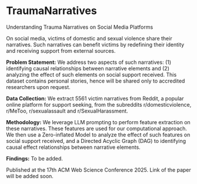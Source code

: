 # TraumaNarratives
Understanding Trauma Narratives on Social Media Platforms

On social media, victims of domestic and sexual violence share their narratives. Such narratives can benefit victims by redefining their identity and receiving support from external sources. 

**Problem Statement:**
We address two aspects of such narratives: (1) identifying causal relationships between narrative elements and (2) analyzing the effect of such elements on social support received. This dataset contains personal stories, hence will be shared only to accredited researchers upon request. 

**Data Collection:** 
We extract 5561 victim narratives from Reddit, a popular online platform for support seeking, from the subreddits r/domesticviolence, r/MeToo, r/sexualassault and r/SexualHarassment. 

**Methodology:**
We leverage LLM prompting to perform feature extraction on these narratives. These features are used for our computational approach. 
We then use a Zero-inflated Model to analyze the effect of such features on social support received, and a Directed Acyclic Graph (DAG) to identifying causal effect relationships between narrative elements. 

**Findings:**
To be added. 

Published at the 17th ACM Web Science Conference 2025. Link of the paper will be added soon. 
